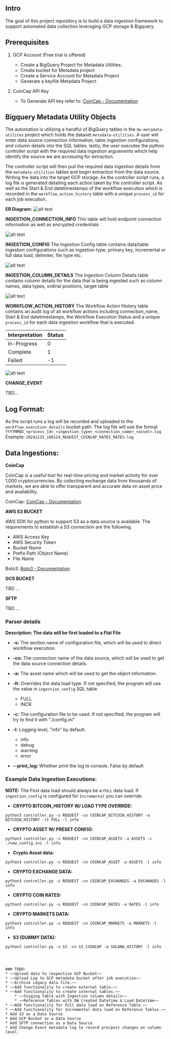 ## Intro
The goal of this project repository is to build a data ingestion framework to support automated data collection leveraging GCP storage & Bigquery.

## Prerequisites

1. GCP Account (Free trial is offered)
    * Create a BigQuery Project for Metadata Utilities.
    * Create bucket for Metadata project
    * Create a Service Account for Metadata Project
    * Generate a keyfile Metadata Project

2. CoinCap API Key
    * To Generate API key refer to: <a href="https://docs.coincap.io/#intro" target="_blank">CoinCap - Documentation</a> 



## Bigquery Metadata Utility Objects

The automation is utilizing a handful of BigQuery tables in the `dw-metadata-utilites` project which holds the dataset `metadata-utilities`.
A user will enter data source connection information, table ingestion configurations, and column details into the SQL tables. lastly, the user executes the 
python controller script with the required data ingestion arguements which help identify the source we are accessing for extraction. 

The controller script will then pull the required data ingestion details from the `metadata-utilities` tables and begin extraction from the data source. Writing 
the data into the target GCP storage. As the controller script runs, a log file is generated detailing each action taken by the controller script. As well as the 
Start & End datetimestamps of the workflow execution which is recorded in the `workflow_action_history` table with a unique `process_id` for each job execution.



**ER Diagram:**
![alt text](metadata_utilities.png)



**INGESTION_CONNECTION_INFO**
This table will hold endpoint connection information as well as encrypted credentials


![alt text](connection_info.png)




**INGESTION_CONFIG** 
The Ingestion Config table contains data/table ingestion configurations such as ingestion type, primary key, incremental or full data load, delimiter, file type etc.


![alt text](ingestion_config.png)



**INGESTION_COLUMN_DETAILS**
The Ingestion Column Details table contains column details for the data that is being ingested such as column names, data types, ordinal positions, target table


![alt text](ingestion_column_details.png)



**WORKFLOW_ACTION_HISTORY**
The Workflow Action History table contains an audit log of all workflow actions including connection_name, Start & End datetimestamps, the Workflow Execution Status and a 
unique `process_id` for each data ingestion workflow that is executed.


| Interpretation | Status |
|----------------|--------|
| In-Progress    | 0      |
| Complete       | 1      |
| Failed         | -1     |



![alt text](workflow_action_history.png)




**CHANGE_EVENT**

TBD...


## Log Format:

As the script runs a log will be recorded and uploaded to the `workflow_execution_details` bucket path. 
The log file will use the format `YYYYMMDD_<process_id>_<ingestion_type>_<connection_name>_<asset>.log`
Example: `20241215_100124_REQUEST_COINCAP_RATES_RATES.log`



## Data Ingestions: 

**CoinCap**

CoinCap is a useful tool for real-time pricing and market activity for over 1,000 cryptocurrencies. By collecting exchange data from thousands of markets, we are able to offer
transparent and accurate data on asset price and availability. 


CoinCap: <a href="https://docs.coincap.io/#intro" target="_blank">CoinCap - Documentation</a>



**AWS S3 BUCKET**

AWS SDK for python to support S3 as a data source is available. The requirements to establish a S3 connection are the following.
* AWS Access Key
* AWS Security Token
* Bucket Name
* Prefix Path (Object Name)
* File Name

Boto3: <a href="https://boto3.amazonaws.com/v1/documentation/api/latest/index.html" target="_black">Boto3 - Documentation</a>


**GCS BUCKET**

TBD ...



**SFTP**

TBD ...



### Parser details

**Description: The data will be first loaded to a Flat File**

* **-s:** The section name of configuration file, which will be used to direct workflow execution.

* **-cn:** The connection name of the data source, which will be used to get the data source connection details.

* **-a:** The asset name which will be used to get the object information.

* **-lt:** Overrides the data load type. If not specified, the program will use the value in `ingestion_config` SQL table
    * FULL
    * INCR

* **-c:** The configuration file to be used. If not specified, the program will try to find it with "./config.ini"

* **-l:** Logging level, "info" by default.
    * info
    * debug
    * warning
    * error

* **--print_log:** Whether print the log to console. False by default


### Example Data Ingestion Executions:
**NOTE:** The First data load should always be a `FULL` data load. If `ingestion_config` is configured for `Incremental` you can override.

* **CRYPTO BITCOIN_HISTORY W/ LOAD TYPE OVERRIDE:** 
```
python3 controller.py -s REQUEST -cn COINCAP_BITCOIN_HISTORY -a BITCOIN_HISTORY -lt FULL -l info
```


* **CRYPTO ASSET W/ PRESET CONFIG:** 
```
python3 controller.py -s REQUEST -cn COINCAP_ASSETS -a ASSETS -c ./new_config.ini -l info
```


* **Crypto Asset data:** 
``` 
python3 controller.py -s REQUEST -cn COINCAP_ASSET -a ASSETS -l info 
```


* **CRYPTO EXCHANGE DATA:** 
```
python3 controller.py -s REQUEST -cn COINCAP_EXCHANGES -a EXCHANGES -l info
```


* **CRYPTO COIN RATES:** 
```
python3 controller.py -s REQUEST -cn COINCAP_RATES -a RATES -l info
```


* **CRYPTO MARKETS DATA:** 
```
python3 controller.py -s REQUEST -cn COINCAP_MARKETS -a MARKETS -l info
```


* **S3 (DUMMY DATA):** 
```
python3 controller.py -s S3 -cn S3_COINCAP -a SOLANA_HISTORY -l info




### TODO: 
* ~~Upload data to respective GCP Bucket~~ 
* ~~Upload Log to GCP metadata bucket after job execution~~
* ~~Archive Legacy data file.~~
* ~~Add functionality to create external table.~~
* ~~Add functionality to create internal tables.~~
    * ~~Staging Table with Ingestion column details~~ 
    * ~~Reference Tables with DW Created Datetime & Load Datetime~~
* ~~Add functionality for Full data load on Reference Table.~~
* ~~Add functionality for Incremental data load on Reference Tables.~~
* Add S3 as a Data Source
* Add GCP Bucket as a Data Source
* Add SFTP connection as a Data Source
* Add Change Event metadata log to record pre/post changes on column level.